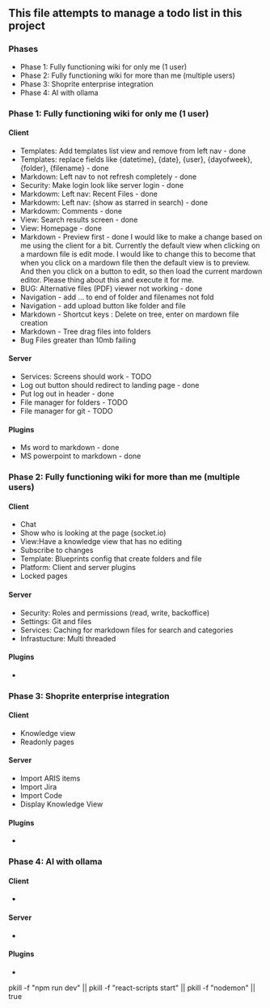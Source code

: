 ## This file attempts to manage a todo list in this project

### Phases
- Phase 1: Fully functioning wiki for only me (1 user)
- Phase 2: Fully functioning wiki for more than me (multiple users)
- Phase 3: Shoprite enterprise integration
- Phase 4: AI with ollama

### Phase 1: Fully functioning wiki for only me (1 user)
#### Client
- Templates: Add templates list view and remove from left nav - done
- Templates: replace fields like {datetime}, {date}, {user}, {dayofweek}, {folder}, {filename} - done
- Markdown: Left nav to not refresh completely - done
- Security: Make login look like server login - done
- Markdowm: Left nav: Recent Files - done
- Markdowm: Left nav: (show as starred in search) - done
- Markdowm: Comments - done
- View: Search results screen - done
- View: Homepage - done
- Markdown - Preview first - done
    I would like to make a change based on me using the client for a bit. Currently the default view when clicking on a mardown file is edit mode. I would like to change this to become that when you click on a mardown file then the default view is to preview. And then you click on a button to edit, so then load the current mardown editor. Please thing about this and execute it for me.     
- BUG: Alternative files (PDF) viewer not working - done
- Navigation - add ... to end of folder and filenames not fold
- Navigation - add upload button like folder and file
- Markdown - Shortcut keys :  Delete on tree, enter on mardown file creation
- Markdown - Tree drag files into folders
- Bug Files greater than 10mb failing
 
#### Server
- Services: Screens should work - TODO
- Log out button should redirect to landing page - done
- Put log out in header - done
- File manager for folders  - TODO
- File manager for git - TODO

#### Plugins
- Ms word to markdown - done
- MS powerpoint to markdown - done

### Phase 2: Fully functioning wiki for more than me (multiple users)
#### Client
- Chat
- Show who is looking at the page (socket.io)
- View:Have a knowledge view that has no editing
- Subscribe to changes
- Template: Blueprints config that create folders and file
- Platform: Client and server plugins
- Locked pages

#### Server
- Security: Roles and permissions (read, write, backoffice)
- Settings: Git and files
- Services: Caching for markdown files for search and categories
- Infrastucture: Multi threaded

#### Plugins
- 

### Phase 3: Shoprite enterprise integration
#### Client
- Knowledge view
- Readonly pages

#### Server
- Import ARIS items
- Import Jira
- Import Code 
- Display Knowledge View

#### Plugins
- 

### Phase 4: AI with ollama
#### Client
- 

#### Server
- 

#### Plugins
- 

pkill -f "npm run dev" || pkill -f "react-scripts start" || pkill -f "nodemon" || true
